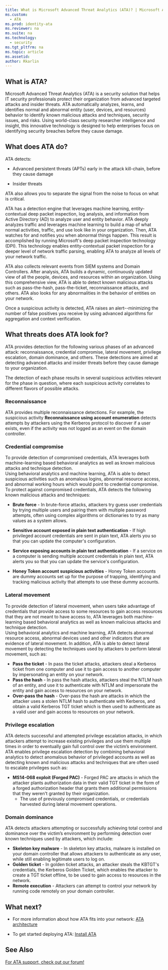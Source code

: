 ```yaml
---
title: What is Microsoft Advanced Threat Analytics (ATA)? | Microsoft Advanced Threat Analytics
ms.custom:
  - ATA
ms.prod: identity-ata
ms.reviewer: na
ms.suite: na
ms.technology:
  - security
ms.tgt_pltfrm: na
ms.topic: article
ms.assetid:
author: Rkarlin
---
```


## What is ATA?
Microsoft Advanced Threat Analytics (ATA) is a security solution that helps IT security professionals protect their organization from advanced targeted attacks and insider threats. ATA automatically analyzes, learns, and identifies normal and abnormal entity (user, devices, and resources) behavior to identify known malicious attacks and techniques, security issues, and risks. Using world-class security researcher intelligence and insight, this innovative technology is designed to help enterprises focus on identifying security breaches before they cause damage.

## What does ATA do?
ATA detects:

  - Advanced persistent threats (APTs) early in the attack kill-chain, before they cause damage

  - Insider threats

  ATA also allows you to separate the signal from the noise to focus on what is critical.

ATA has a detection engine that leverages machine learning, entity-contextual deep packet inspection, log analysis, and information from Active Directory (AD) to analyze user and entity behavior.
ATA deeply analyzes traffic and leverages machine learning to build a map of what normal activities, traffic, and use look like in your organization. Then, ATA watches for and notifies you when abnormal things happen. This result is accomplished by running Microsoft's deep packet inspection technology (DPI). This technology enables entity-contextual packet inspection for a deeper level of network traffic parsing, enabling ATA to analyze all levels of your network traffic.

ATA also collects relevant events from SIEM systems and Domain Controllers. After analysis, ATA builds a dynamic, continuously updated view of all the people, devices, and resources within an organization. Using this comprehensive view, ATA is able to detect known malicious attacks such as pass-the-hash, pass-the-ticket, reconnaissance attacks, and others. ATA also looks for any abnormalities in the behavior of entities on your network.  

Once a suspicious activity is detected, ATA raises an alert--minimizing the number of false positives you receive by using advanced algorithms for aggregation and context verification.


## What threats does ATA look for?

ATA provides detection for the following various phases of an advanced attack: reconnaissance, credential compromise, lateral movement, privilege escalation, domain dominance, and others. These detections are aimed at detecting advanced attacks and insider threats before they cause damage to your organization.

The detection of each phase results in several suspicious activities relevant for the phase in question, where each suspicious activity correlates to different flavors of possible attacks.


### Reconnaissance
ATA provides multiple reconnaissance detections. For example, the suspicious activity **Reconnaissance using account enumeration** detects attempts by attackers using the Kerberos protocol to discover if a user exists, even if the activity was not logged as an event on the domain controller.

### Credential compromise

To provide detection of compromised credentials, ATA leverages both machine-learning based behavioral analytics as well as known malicious attacks and technique detection.  
Using behavioral analytics and machine learning, ATA is able to detect suspicious activities such as anomalous logins, abnormal resource access, and abnormal working hours which would point to credential compromise.
To protect against compromised credentials, ATA detects the following known malicious attacks and techniques:

 - **Brute force** - In brute-force attacks, attackers try guess user credentials by trying multiple users and pairing them with multiple password attempts, often using complex algorithms or dictionaries to try as many values as a system allows.

- **Sensitive account exposed in plain text authentication** - If high privileged account credentials are sent in plain text, ATA alerts you so that you can update the computer's configuration.

- **Service exposing accounts in plain text authentication** - If a service on a computer is sending multiple account credentials in plain text, ATA alerts you so that you can update the service's configuration.

- **Honey Token account suspicious activities** - Honey Token accounts are dummy accounts set up for the purpose of trapping, identifying and tracking malicious activity that attempts to use these dummy accounts.

### Lateral movement
To provide detection of lateral movement, when users take advantage of credentials that provide access to some resources to gain access resources that they are not meant to have access to, ATA leverages both machine-learning based behavioral analytics as well as known malicious attacks and technique detection.  
Using behavioral analytics and machine learning, ATA detects abnormal resource access, abnormal devices used and other indicators that are evidence of lateral movement.
In addition, ATA is able to detect lateral movement by detecting the techniques used by attackers to perform lateral movement, such as:
- **Pass the ticket** - In pass the ticket attacks, attackers steal a Kerberos ticket from one computer and use it to gain access to another computer by impersonating an entity on your network.
- **Pass the hash** - In pass the hash attacks, attackers steal the NTLM hash of an entity, and use it to authenticate with NTLM and impersonate the entity and gain access to resources on your network.
- **Over-pass the hash** - Over-pass the hash are attacks in which the attacker uses a stolen NTLM hash to authenticate with Kerberos, and obtain a valid Kerberos TGT ticket which is then used to authenticate as a valid user and gain access to resources on your network.

### Privilege escalation
ATA detects successful and attempted privilege escalation attacks, in which attackers attempt to increase existing privileges and use them multiple times in order to eventually gain full control over the victim’s environment. ATA enables privilege escalation detection by combining behavioral analytics to detect anomalous behavior of privileged accounts as well as detecting known and malicious attacks and techniques that are often used to escalate privileges such as:
- **MS14-068 exploit (Forged PAC)** - Forged PAC are attacks in which the attacker plants authorization data in their valid TGT ticket in the form of a forged authorization header that grants them additional permissions that they weren't granted by their organization.
    - The use of previously compromised credentials, or credentials harvested during lateral movement operations.

### Domain dominance
ATA detects attackers attempting or successfully achieving total control and dominance over the victim’s environment by performing detection over known techniques used by attackers, which include:
- **Skeleton key malware** - In skeleton key attacks, malware is installed on your domain controller that allows attackers to authenticate as any user, while still enabling legitimate users to log on.
- **Golden ticket** - In golden ticket attacks, an attacker steals the KBTGT's credentials, the Kerberos Golden Ticket, which enables the attacker to create a TGT ticket offline, to be used to gain access to resources in the network.
- **Remote execution** - Attackers can attempt to control your network by running code remotely on your domain controller.


## What next?

-   For more information about how ATA fits into your network: [ATA architecture](ata-architecture.md)

-   To get started deploying ATA: [Install ATA](/ATA/DeployUse/install-ata.html)

## See Also
[For ATA support, check out our forum!](https://social.technet.microsoft.com/Forums/security/en-US/home?forum=mata)
